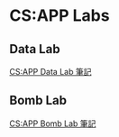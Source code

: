 # CS:APP Labs

## Data Lab
[CS:APP Data Lab 筆記](https://hackmd.io/@Appmedia/CSAPP_Data_Lab)
## Bomb Lab
[CS:APP Bomb Lab 筆記](https://hackmd.io/@Appmedia/CSAPP_Bomb_Lab)
